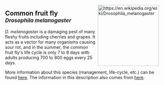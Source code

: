<img 
title="https://en.wikipedia.org/wiki/Drosophila_melanogaster"
src="https://upload.wikimedia.org/wikipedia/commons/9/95/Drosophila_melanogaster_Proboscis.jpg" 
height="200"
class="center"
align="right">

## Common fruit fly <br><sup>*Drosophila melanogaster*</sup>

_D. melanogaster_ is a damaging pest of many fleshy fruits including cherries and grapes. It acts as a vector for many organisms causing sour rot, and in the summer, the common fruit fly's life cycle is only 7 to 8 days with adults producing 700 to 800 eggs every 25 days. 

More information about this species (management, life-cycle, etc.) can be found [here](http://ipm.ucanr.edu/PMG/r302301611.html). The information in this description also comes from [here](http://ipm.ucanr.edu/PMG/r302301611.html).


<!--stackedit_data:
eyJoaXN0b3J5IjpbOTY2NzYyNDg1LDUzMzk3Mzk0MSwtMTU5MD
E0ODQyMSwtMjAzMjQ2MjkzMyw5MjIwMjE2MzZdfQ==
-->